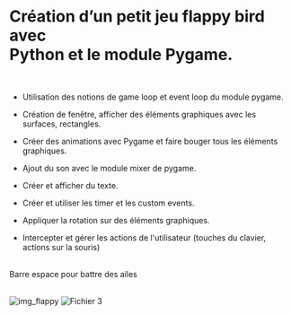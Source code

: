 # Création d’un petit jeu flappy bird avec <br/>Python et le module Pygame.
<br/>
</>

- Utilisation des notions de game loop et event loop du module pygame.

- Création de fenêtre, afficher des éléments graphiques avec les surfaces, rectangles.

- Créer des animations avec Pygame et faire bouger tous les éléments graphiques.

- Ajout du son avec le module mixer de pygame.

- Créer et afficher du texte.

- Créer et utiliser les timer et les custom events.

- Appliquer la rotation sur des éléments graphiques.

- Intercepter et gérer les actions de l'utilisateur (touches du clavier, actions sur la souris)<br>
<br/>
Barre espace pour battre des ailes
<br/>
<br/>



<!-- {:style="text-align:center;"} -->

![img_flappy](https://github.com/JlnPrr/Flappy/assets/83329578/b1e836b4-42dc-4df8-9f45-966de4efdf93)   ![Fichier 3](https://github.com/JlnPrr/Flappy/assets/83329578/804637e9-4d3b-4d21-8991-76086f1defaf)


<br/>


